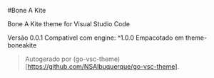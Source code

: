 #Bone A Kite

Bone A Kite theme for Visual Studio Code

Versão 0.0.1
Compatível com engine: ^1.0.0
Empacotado em theme-boneakite

> Autogerado por (go-vsc-theme)[https://github.com/NSAlbuquerque/go-vsc-theme].